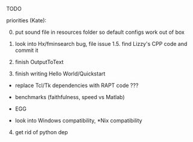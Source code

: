 TODO

priorities (Kate):

0. put sound file in resources folder so default configs work out of box
1. look into Hx/fminsearch bug, file issue
1.5. find Lizzy's CPP code and commit it

2. finish OutputToText
3. finish writing Hello World/Quickstart
* replace Tcl/Tk dependencies with RAPT code ???

* benchmarks (faithfulness, speed vs Matlab)
* EGG
* look into Windows compatibility, *Nix compatibility

4. get rid of python dep